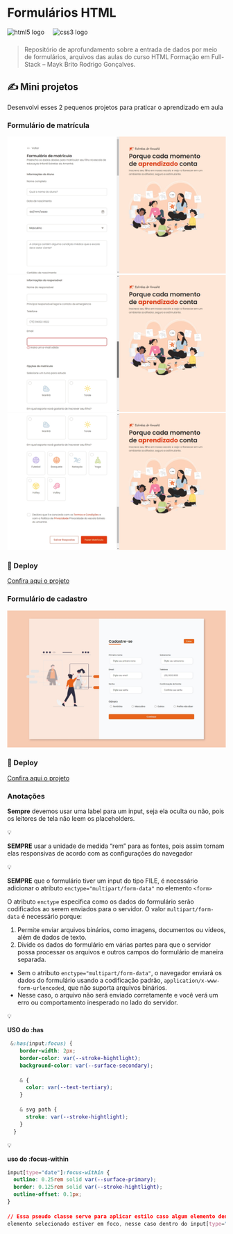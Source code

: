 # Formulários HTML

<div align="left">
 <img src="https://cdn.jsdelivr.net/gh/devicons/devicon/icons/html5/html5-original.svg" height="40" alt="html5 logo"  />
  <img width="12" />
  <img src="https://cdn.jsdelivr.net/gh/devicons/devicon/icons/css3/css3-original.svg" height="40" alt="css3 logo"  />
</div>

###

> Repositório de aprofundamento sobre a entrada de dados por meio de formulários, arquivos das aulas do curso HTML Formação em Full-Stack – Mayk Brito Rodrigo Gonçalves.

</div>

## ✍️ Mini projetos

<p>Desenvolvi esses 2 pequenos projetos para praticar o aprendizado em aula</p>

<div align="left">

### Formulário de matrícula

<img src="./public/MacBook Pro-1735761452934.jpeg" alt="..." />
<img src="./public/MacBook Pro-1735761405609.jpeg" alt="..." />
<img src="./public/MacBook Pro-1735761410124.jpeg" alt="..." />
</div>

### 🔗 Deploy

<a href="https://html-forms-seven.vercel.app/">Confira aqui o projeto</a>

### Formulário de cadastro

<img src="./public/MacBook Pro-1735857904712.jpeg" alt="..." />
</div>

### 🔗 Deploy

<a href="https://html-forms-kk7f.vercel.app/">Confira aqui o projeto</a>


### Anotações 

**Sempre** devemos usar uma label para um input, seja ela oculta ou não, pois os leitores de tela não leem os placeholders.

<aside>
💡

**SEMPRE** usar a unidade de medida “rem” para as fontes, pois assim tornam elas responsivas de acordo com as configurações do navegador

</aside>

<aside>
💡

**SEMPRE** que o formulário tiver um input do tipo FILE, é necessário adicionar o atributo `enctype="multipart/form-data"` no elemento `<form>`

O atributo `enctype` especifica como os dados do formulário serão codificados ao serem enviados para o servidor. O valor `multipart/form-data` é necessário porque:

1. Permite enviar arquivos binários, como imagens, documentos ou vídeos, além de dados de texto.
2. Divide os dados do formulário em várias partes para que o servidor possa processar os arquivos e outros campos do formulário de maneira separada.

- Sem o atributo `enctype="multipart/form-data"`, o navegador enviará os dados do formulário usando a codificação padrão, `application/x-www-form-urlencoded`, que não suporta arquivos binários.
- Nesse caso, o arquivo não será enviado corretamente e você verá um erro ou comportamento inesperado no lado do servidor.
</aside>

<aside>
💡

**USO do :has**

```css
 &:has(input:focus) {
    border-width: 2px;
    border-color: var(--stroke-hightlight);
    background-color: var(--surface-secondary);

    & {
      color: var(--text-tertiary);
    }

    & svg path {
      stroke: var(--stroke-hightlight);
    }
  }
```

</aside>

<aside>
💡

**uso do :focus-within**

```css
input[type="date"]:focus-within {
  outline: 0.25rem solid var(--surface-primary);
  border: 0.125rem solid var(--stroke-hightlight);
  outline-offset: 0.1px;
}

// Essa pseudo classe serve para aplicar estilo caso algum elemento dentro desse 
elemento selecionado estiver em foco, nesse caso dentro do input[type="date"]
```

</aside>

